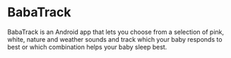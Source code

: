 # BabaTrack
BabaTrack is an Android app that lets you choose from a selection of pink, white, nature and weather sounds and track which your baby responds to best or which combination helps your baby sleep best.
